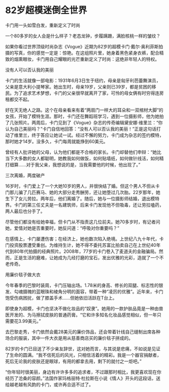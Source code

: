 # 82岁超模迷倒全世界

卡门用一头如雪白发，重新定义了时尚 

一个80多岁的女人会是什么样子？老态龙钟，步履蹒跚，满脸核桃一样的皱纹？ 

如果你看过世界顶级时尚杂志《Vogue》近期为82岁的超模卡门·戴尔·奥利菲斯拍摄的写真，你的感觉一定是：惊艳。在这组照片里，她身着黑色紧身衣裤，配合精致的烟熏眼妆，卡门用自己耀眼的光芒重新定义了时尚：这绝非年轻人的特权。 

没有人可以否认我的美丽 

卡门的生活就像一部电影：1931年6月3日生于纽约，母亲是匈牙利芭蕾舞演员，父亲是意大利小提琴家。她出生时，母亲19岁，父亲则已39岁，都是贫困的移民。为了追求艺术梦想，卡门的父亲很早就离开了家，可怜的母女俩有时穷得连房租都交不起。 

好在天无绝人之路。这个在母亲看来有着“两扇门一样大的耳朵和一双棺材大脚”的女孩，开始了模特生涯。那时，卡门还在舞蹈班学习，遇到一位摄影师，他为她拍了几张照片。两周后，卡门见到了《Vogue》杂志的传奇编辑黛安娜·维里兰：“你认为自己美丽吗？”卡门自信地回答：“没有人可以否认我的美丽！”正是这句话打动了维里兰，终于答应让她试一试。经过不懈的努力，卡门成为杂志的签约模特，那时她才14岁。没多久，卡门每周就能挣到60美元。 

曾经有人批评她的父母，认为他们都是不合格的家长。卡门却替他们申辩：“她比当下大多数的女人都聪明，她教我如何做饭，如何贴墙纸，如何做针线活，如何精打细算……对于我父亲，我想说的是，当我需要他的时候，他出现了。” 

三次离婚，两度破产 

16岁时，卡门爱上了一个大她10岁的男人，并很快结了婚。但这个男人不但从卡门那儿骗了几匹赛马、她的大部分走秀酬劳，还让她堕过几次胎。22岁那年，她生下了女儿劳拉。两年后，他们离婚了。随后，她与一位摄影师结婚，退出模特界。卡门的第三任丈夫是一名建筑师，后来卡门发现他不但吸毒，还让劳拉嗑药，两人最后也分手了。 

尽管他们都没有给她幸福，但卡门从不指责这几位前夫。她70多岁时，有记者问她，爱情对她是否重要时，她反问道：“呼吸对你重要吗？” 

在感情上，卡门屡遭伤害；在经济上，她也数次陷入绝境。上世纪八九十年代，卡门投资股票遭受重创。为维持生计，她不得不委托苏富比拍卖自己在上世纪40年代到80年代拍摄的经典照片。2008年，77岁的卡门卷入了麦道夫的金融骗局。然而，正是生活的磨难，让她成为几经打磨的宝石，发出优雅的光彩，造就了一个不老传奇。 

用廉价毯子做大衣 

今年春季的巴黎时装周，卡门压轴出场。1.78米的身高、修长的双腿、标志性的银发、勾魂摄魄的蓝眼珠和棱角分明的面容，带着一种“凌厉的优雅”。近年来，卡门饱受伤病困扰，做了膝盖手术……但她依旧活跃在T台上。 

即使身为超模，卡门也坚决不做化妆品的“奴隶”。她用的一款护肤品竟是一种由兽医开发的、为马擦拭皮肤的普通药膏。“它和许多知名化妆品感觉相似，但一年只需要花3.99美元。” 

去巴黎走秀，卡门依然会戴28美元的廉价饰品，还会带着针线自己缝制出席各种场合的服装，其中一件大衣是用从慈善商店买的廉价毯子拼成的。 

82岁的卡门已目送了不少亲友辞世，这对她而言，与其说是悲痛，不如说是见证了生命的圆满。“我不信死后的风光，只相信活着的精彩。我是一个器官捐献者，死后无论我的皮肤还是眼球，有用的都拿去用，剩下的就付之一炬吧。” 

“你年轻时很美丽，身边有许许多多的追求者，不过跟那时相比，我更喜欢现在你经历了沧桑的容颜。”法国作家玛格丽特·杜拉斯在小说《情人》开头的这段话，送给越老越有风韵的卡门，或许再合适不过了。